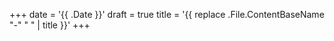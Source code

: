 
+++
date = '{{ .Date }}'
draft = true
title = '{{ replace .File.ContentBaseName "-" " " | title }}'
+++
